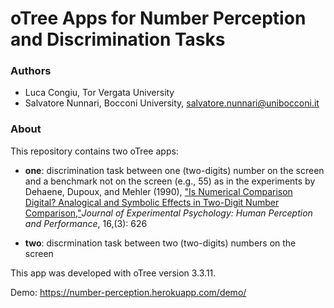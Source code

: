 # oTree Apps for Number Perception and Discrimination Tasks

### Authors
* Luca Congiu, Tor Vergata University
* Salvatore Nunnari, Bocconi University, salvatore.nunnari@unibocconi.it

### About
This repository contains two oTree apps:

* **one**: discrimination task between one (two-digits) number on the screen and a benchmark not on the screen (e.g., 55) as in the experiments by Dehaene, Dupoux, and Mehler (1990), ["Is Numerical Comparison Digital? Analogical and Symbolic Effects in Two-Digit Number Comparison,"](https://citeseerx.ist.psu.edu/viewdoc/download?doi=10.1.1.408.3166&rep=rep1&type=pdf)*Journal of Experimental Psychology: Human Perception and Performance*, 16,(3): 626

* **two**: discrmination task between two (two-digits) numbers on the screen

This app was developed with oTree version 3.3.11.

Demo: https://number-perception.herokuapp.com/demo/
